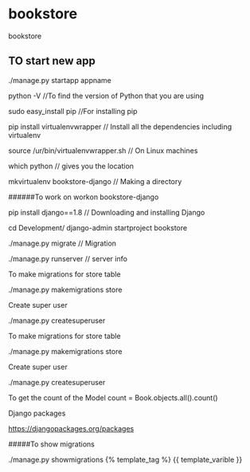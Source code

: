 # bookstore
bookstore

## TO start new app

./manage.py startapp appname

python -V //To find the version of Python that you are using

sudo easy_install pip //For installing pip

pip install virtualenvwrapper // Install all the dependencies including virtualenv

source /ur/bin/virtualenvwrapper.sh // On Linux machines

which python // gives you the location

mkvirtualenv bookstore-django // Making a directory

######To work on 
workon bookstore-django

pip install django==1.8 // Downloading and installing Django

cd Development/ django-admin startproject bookstore

./manage.py migrate // Migration

./manage.py runserver // server info

To make migrations for store table

./manage.py makemigrations store

Create super user

./manage.py createsuperuser

To make migrations for store table

./manage.py makemigrations store

Create super user

./manage.py createsuperuser

To get the count of the Model count = Book.objects.all().count()

Django packages

https://djangopackages.org/packages

#####To show migrations

./manage.py showmigrations
{% template_tag %}
{{ template_varible }}
